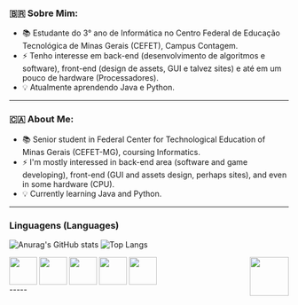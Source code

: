 ### 🇧🇷 Sobre Mim:
- 📚 Estudante do 3° ano de Informática no Centro Federal de Educação Tecnológica de Minas Gerais (CEFET), Campus Contagem.
- ⚡ Tenho interesse em back-end (desenvolvimento de algoritmos e software), front-end (design de assets, GUI e talvez sites) e até em um pouco de hardware (Processadores).
- 💡 Atualmente aprendendo Java e Python.
-----
### 🇨🇦 About Me:
- 📚 Senior student in Federal Center for Technological Education of Minas Gerais (CEFET-MG), coursing Informatics.
- ⚡ I'm mostly interessed in back-end area (software and game developing), front-end (GUI and assets design, perhaps sites), and even in some hardware (CPU).
- 💡 Currently learning Java and Python.
-----
### Linguagens (Languages)
![Anurag's GitHub stats](https://github-readme-stats.vercel.app/api?username=fraise-renard&show_icons=true&theme=merko) ![Top Langs](https://github-readme-stats.vercel.app/api/top-langs/?username=fraise-renard&theme=merko)

  

<div style = "display: inline_block">
    <img align = "center"  src="https://cdn.iconscout.com/icon/free/png-256/free-java-logo-icon-download-in-svg-png-gif-file-formats--wordmark-programming-language-pack-logos-icons-1174953.png" height = "50px" weight = "50px" />
    <img align = "center"  src="https://images.vexels.com/media/users/3/166477/isolated/lists/9bb722f0e85ddbc1ce0f064534fd2311-icone-da-linguagem-de-programacao-python.png" height = "50px" weight = "50px" /> 
     <img align = "center"  src="https://cdn.jsdelivr.net/gh/devicons/devicon/icons/c/c-original.svg" height = "50px" weight = "50px" /> 
     <img align = "center" src="https://cdn.jsdelivr.net/gh/devicons/devicon/icons/cplusplus/cplusplus-original.svg" height = "50px" weight = "50px"/> 
     <img align = "center" src="https://cdn.jsdelivr.net/gh/devicons/devicon/icons/mysql/mysql-original.svg" height = "50px" weight = "50px"/> 
     
  <img src= "https://external-content.duckduckgo.com/iu/?u=https%3A%2F%2F66.media.tumblr.com%2F0c218b120c62a9824f465b7a6d404826%2Ftumblr_inline_o4ip3i2kwp1tbiwft_75sq.gif&f=1&nofb=1&ipt=7c867d9af17d2e0280e45d0880b03ceb4c92a54b0ada46736f7c858c0c1df4af&ipo=images" align = right height = 70px weight = 70px>
 
</div>
-----

<!--
**fraise-renard/fraise-renard** is a ✨ _special_ ✨ repository because its `README.md` (this file) appears on your GitHub profile.

Here are some ideas to get you started:

- 🔭 I’m currently working on ...
- 🌱 I’m currently learning ...
- 👯 I’m looking to collaborate on ...
- 🤔 I’m looking for help with ...
- 💬 Ask me about ...
- 📫 How to reach me: ...
- 😄 Pronouns: ...
- ⚡ Fun fact: ...
-->
